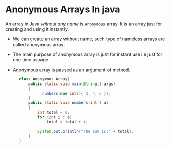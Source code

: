 # __Anonymous Arrays In java__

An array in Java *without any name* is ```Anonymous``` array. It is an array just for creating and using it instantly.

* We can create an array without name, such type of nameless arrays are called anonymous array.

* The main purpose of anonymous array is just for instant use i.e just for one time usuage.

* Anonymous array is passed as an argument of method.

```Java
      class Anonymous_Array{ 
          public static void main(String[] args) 
          { 
                numbers(new int[]{ 3, 4, 5 }); 
          } 
          public static void numbers(int[] a) 
          { 
              int total = 0; 
              for (int i : a)  
                  total = total + i; 

              System.out.println("The sum is:" + total); 
          } 
      } 
```
